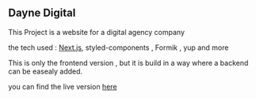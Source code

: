 
## Dayne Digital

This Project is a website for a digital agency company

the tech used  :  [Next.js](https://nextjs.org/), styled-components , Formik , yup and more

This is only the frontend version , but it is build in a way where a backend can be easealy added.

you can find the live version  [here](https://daynedigital.netlify.app/)


